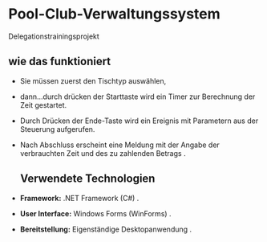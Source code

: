 # Pool-Club-Verwaltungssystem
Delegationstrainingsprojekt

## wie das funktioniert

- Sie müssen zuerst den Tischtyp auswählen,
- dann...durch drücken der Starttaste wird ein Timer zur Berechnung der Zeit gestartet.
- Durch Drücken der Ende-Taste wird ein Ereignis mit Parametern aus der Steuerung aufgerufen.
- Nach Abschluss erscheint eine Meldung mit der Angabe der verbrauchten Zeit und des zu zahlenden Betrags .

  ## Verwendete Technologien
- **Framework:** .NET Framework (C#) .
- **User Interface:** Windows Forms (WinForms) .
- **Bereitstellung:** Eigenständige Desktopanwendung .
